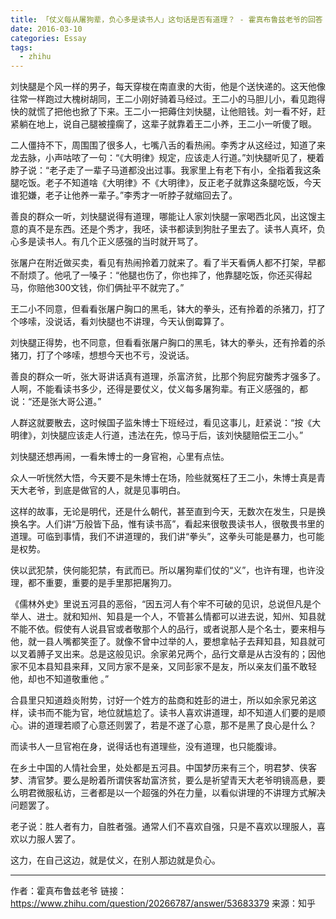 ```yaml
---
title: 「仗义每从屠狗辈，负心多是读书人」这句话是否有道理？ - 霍真布鲁兹老爷的回答
date: 2016-03-10
categories: Essay
tags:
  - zhihu
---
```


刘快腿是个风一样的男子，每天穿梭在南直隶的大街，他是个送快递的。这天他像往常一样跑过大槐树胡同，王二小刚好骑着马经过。王二小的马胆儿小，看见跑得快的就慌了把他也掀了下来。王二小一把薅住刘快腿，让他赔钱。刘一看不好，赶紧躺在地上，说自己腿被撞瘸了，这辈子就靠着王二小养，王二小一听傻了眼。

二人僵持不下，周围围了很多人，七嘴八舌的看热闹。李秀才从这经过，知道了来龙去脉，小声咕哝了一句：“《大明律》规定，应该走人行道。”刘快腿听见了，梗着脖子说：“老子走了一辈子马道都没出过事。我家里上有老下有小，全指着我这条腿吃饭。老子不知道啥《大明律》不《大明律》，反正老子就靠这条腿吃饭，今天谁犯嫌，老子让他养一辈子。”李秀才一听脖子就缩回去了。

善良的群众一听，刘快腿说得有道理，哪能让人家刘快腿一家喝西北风，出这馊主意的真不是东西。还是个秀才，我呸，读书都读到狗肚子里去了。读书人真坏，负心多是读书人。有几个正义感强的当时就开骂了。

张屠户在附近做买卖，看见有热闹拎着刀就来了。看了半天看俩人都不打架，早都不耐烦了。他吼了一嗓子：“他腿也伤了，你也摔了，他靠腿吃饭，你还买得起马，你赔他300文钱，你们俩扯平不就完了。”

王二小不同意，但看看张屠户胸口的黑毛，钵大的拳头，还有拎着的杀猪刀，打了个哆嗦，没说话，看刘快腿也不讲理，今天认倒霉算了。

刘快腿正得势，也不同意，但看看张屠户胸口的黑毛，钵大的拳头，还有拎着的杀猪刀，打了个哆嗦，想想今天也不亏，没说话。

善良的群众一听，张大哥讲话真有道理，杀富济贫，比那个狗屁穷酸秀才强多了。人啊，不能看读书多少，还得是要仗义，仗义每多屠狗辈。有正义感强的，都说：“还是张大哥公道。”

人群这就要散去，这时候国子监朱博士下班经过，看见这事儿，赶紧说：“按《大明律》，刘快腿应该走人行道，违法在先，惊马于后，该刘快腿赔偿王二小。”

刘快腿还想再闹，一看朱博士的一身官袍，心里有点怯。

众人一听恍然大悟，今天要不是朱博士在场，险些就冤枉了王二小，朱博士真是青天大老爷，到底是做官的人，就是见事明白。

这样的故事，无论是明代，还是什么朝代，甚至直到今天，无数次在发生，只是换换名字。人们讲“万般皆下品，惟有读书高”，看起来很敬畏读书人，很敬畏书里的道理。可临到事情，我们不讲道理的，我们讲“拳头”，这拳头可能是暴力，也可能是权势。

侠以武犯禁，侠何能犯禁，有武而已。所以屠狗辈们仗的“义”，也许有理，也许没理，都不重要，重要的是手里那把屠狗刀。

《儒林外史》里说五河县的恶俗，“因五河人有个牢不可破的见识，总说但凡是个举人、进士。就和知州、知县是一个人，不管甚么情都可以进去说，知州、知县就不能不依。假使有人说县官或者敬那个人的品行，或者说那人是个名士，要来相与他，就一县人嘴都笑歪了。就像不曾中过举的人，要想拿帖子去拜知县，知县就可以叉着膊子叉出来。总是这般见识。余家弟兄两个，品行文章是从古没有的；因他家不见本县知县来拜，又同方家不是亲，又同彭家不是友，所以亲友们虽不敢轻他，却也不知道敬重他 。”

合县里只知道趋炎附势，讨好一个姓方的盐商和姓彭的进士，所以如余家兄弟这样，读书而不能为官，地位就尴尬了。读书人喜欢讲道理，却不知道人们要的是顺心。讲的道理若顺了心意还则罢了，若是不遂了心意，那不是黑了良心是什么？

而读书人一旦官袍在身，说得话也有道理些，没有道理，也只能腹诽。

在乡土中国的人情社会里，处处都是五河县。中国梦历来有三个，明君梦、侠客梦、清官梦。要么是盼着所谓侠客劫富济贫，要么是祈望青天大老爷明镜高悬，要么明君微服私访，三者都是以一个超强的外在力量，以看似讲理的不讲理方式解决问题罢了。

老子说：胜人者有力，自胜者强。通常人们不喜欢自强，只是不喜欢以理服人，喜欢以力服人罢了。

这力，在自己这边，就是仗义，在别人那边就是负心。

---------

作者：霍真布鲁兹老爷
链接：<https://www.zhihu.com/question/20266787/answer/53683379>
来源：知乎
